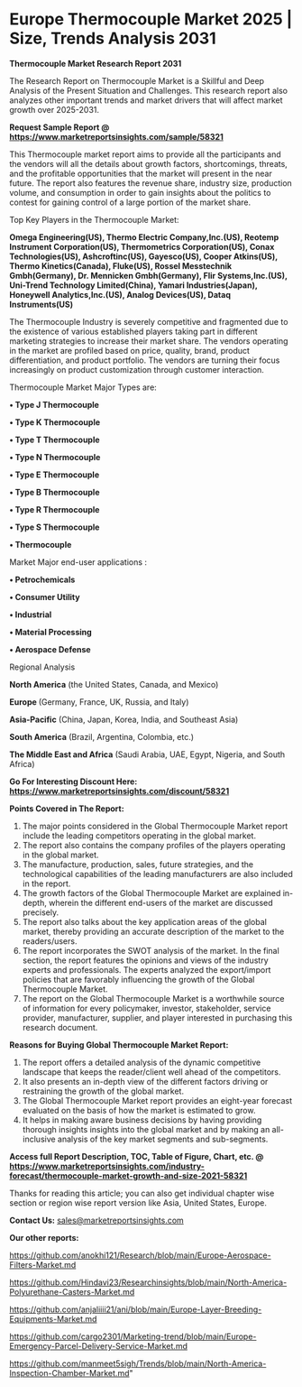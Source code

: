 # Europe Thermocouple Market 2025 | Size, Trends Analysis 2031

<strong>Thermocouple Market Research Report 2031</strong>

The Research Report on Thermocouple Market is a Skillful and Deep Analysis of the Present Situation and Challenges. This research report also analyzes other important trends and market drivers that will affect market growth over 2025-2031.

<strong>Request Sample Report @ <a href=https://www.marketreportsinsights.com/sample/58321>https://www.marketreportsinsights.com/sample/58321</a></strong>

This Thermocouple market report aims to provide all the participants and the vendors will all the details about growth factors, shortcomings, threats, and the profitable opportunities that the market will present in the near future. The report also features the revenue share, industry size, production volume, and consumption in order to gain insights about the politics to contest for gaining control of a large portion of the market share.

Top Key Players in the Thermocouple Market:

<strong>Omega Engineering(US), Thermo Electric Company,Inc.(US), Reotemp Instrument Corporation(US), Thermometrics Corporation(US), Conax Technologies(US), Ashcroftinc(US), Gayesco(US), Cooper Atkins(US), Thermo Kinetics(Canada), Fluke(US), Rossel Messtechnik Gmbh(Germany), Dr. Mennicken Gmbh(Germany), Flir Systems,Inc.(US), Uni-Trend Technology Limited(China), Yamari Industries(Japan), Honeywell Analytics,Inc.(US), Analog Devices(US), Dataq Instruments(US)</strong>

The Thermocouple Industry is severely competitive and fragmented due to the existence of various established players taking part in different marketing strategies to increase their market share. The vendors operating in the market are profiled based on price, quality, brand, product differentiation, and product portfolio. The vendors are turning their focus increasingly on product customization through customer interaction.

Thermocouple Market Major Types are:

<strong>• Type J Thermocouple

• Type K Thermocouple

• Type T Thermocouple

• Type N Thermocouple

• Type E Thermocouple

• Type B Thermocouple

• Type R Thermocouple

• Type S Thermocouple

• Thermocouple</strong>

Market Major end-user applications :

<strong>• Petrochemicals

• Consumer Utility

• Industrial

• Material Processing

• Aerospace Defense</strong>

Regional Analysis

</u><strong><b>North America</b></strong> (the United States, Canada, and Mexico)

<strong><b>Europe </b></strong>(Germany, France, UK, Russia, and Italy)

<strong><b>Asia-Pacific</b></strong> (China, Japan, Korea, India, and Southeast Asia)

<strong><b>South America</b></strong> (Brazil, Argentina, Colombia, etc.)

<strong><b>The Middle East and Africa</b></strong> (Saudi Arabia, UAE, Egypt, Nigeria, and South Africa)

<strong>Go For Interesting Discount Here: <a href=https://www.marketreportsinsights.com/discount/58321>https://www.marketreportsinsights.com/discount/58321</a></strong>

<strong>Points Covered in The Report:</strong>
<ol>
  <li>The major points considered in the Global Thermocouple Market report include the leading competitors operating in the global market.</li>
  <li>The report also contains the company profiles of the players operating in the global market.</li>
  <li>The manufacture, production, sales, future strategies, and the technological capabilities of the leading manufacturers are also included in the report.</li>
  <li>The growth factors of the Global Thermocouple Market are explained in-depth, wherein the different end-users of the market are discussed precisely.</li>
  <li>The report also talks about the key application areas of the global market, thereby providing an accurate description of the market to the readers/users.</li>
  <li>The report incorporates the SWOT analysis of the market. In the final section, the report features the opinions and views of the industry experts and professionals. The experts analyzed the export/import policies that are favorably influencing the growth of the Global Thermocouple Market.</li>
  <li>The report on the Global Thermocouple Market is a worthwhile source of information for every policymaker, investor, stakeholder, service provider, manufacturer, supplier, and player interested in purchasing this research document.</li>
</ol>
<strong>Reasons for Buying Global Thermocouple Market Report:</strong>

<ol>
  <li>The report offers a detailed analysis of the dynamic competitive landscape that keeps the reader/client well ahead of the competitors.</li>
  <li>It also presents an in-depth view of the different factors driving or restraining the growth of the global market.</li>
  <li>The Global Thermocouple Market report provides an eight-year forecast evaluated on the basis of how the market is estimated to grow.</li>
  <li>It helps in making aware business decisions by having providing thorough insights insights into the global market and by making an all-inclusive analysis of the key market segments and sub-segments.</li>
</ol>
<strong>Access full Report Description, TOC, Table of Figure, Chart, etc. @ <a href=https://www.marketreportsinsights.com/industry-forecast/thermocouple-market-growth-and-size-2021-58321>https://www.marketreportsinsights.com/industry-forecast/thermocouple-market-growth-and-size-2021-58321</a></strong>


Thanks for reading this article; you can also get individual chapter wise section or region wise report version like Asia, United States, Europe.

<strong>Contact Us:</strong>
sales@marketreportsinsights.com

<strong>Our other reports:</strong>

<a href=https://github.com/anokhi121/Research/blob/main/Europe-Aerospace-Filters-Market.md>https://github.com/anokhi121/Research/blob/main/Europe-Aerospace-Filters-Market.md</a>

<a href=https://github.com/Hindavi23/Researchinsights/blob/main/North-America-Polyurethane-Casters-Market.md>https://github.com/Hindavi23/Researchinsights/blob/main/North-America-Polyurethane-Casters-Market.md</a>

<a href=https://github.com/anjaliiii21/ani/blob/main/Europe-Layer-Breeding-Equipments-Market.md>https://github.com/anjaliiii21/ani/blob/main/Europe-Layer-Breeding-Equipments-Market.md</a>

<a href=https://github.com/cargo2301/Marketing-trend/blob/main/Europe-Emergency-Parcel-Delivery-Service-Market.md>https://github.com/cargo2301/Marketing-trend/blob/main/Europe-Emergency-Parcel-Delivery-Service-Market.md</a>

<a href=https://github.com/manmeet5sigh/Trends/blob/main/North-America-Inspection-Chamber-Market.md>https://github.com/manmeet5sigh/Trends/blob/main/North-America-Inspection-Chamber-Market.md</a>"
